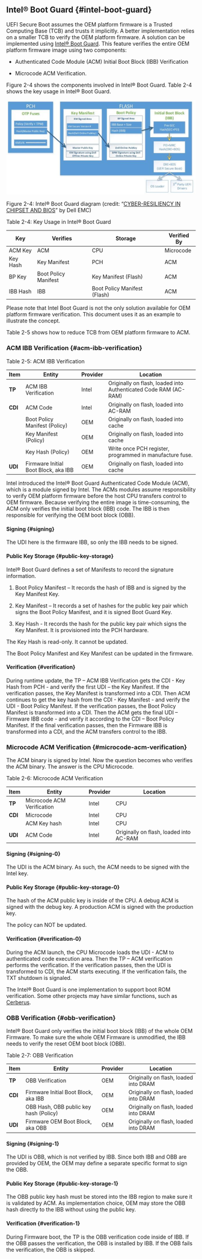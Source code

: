 <!--- @file
 intel-boot-guard.md for Understanding the UEFI Secure Boot Chain

  Copyright (c) 2019, Intel Corporation. All rights reserved.<BR>

  Redistribution and use in source (original document form) and 'compiled'
  forms (converted to PDF, epub, HTML and other formats) with or without
  modification, are permitted provided that the following conditions are met:

  1) Redistributions of source code (original document form) must retain the
     above copyright notice, this list of conditions and the following
     disclaimer as the first lines of this file unmodified.

  2) Redistributions in compiled form (transformed to other DTDs, converted to
     PDF, epub, HTML and other formats) must reproduce the above copyright
     notice, this list of conditions and the following disclaimer in the
     documentation and/or other materials provided with the distribution.

  THIS DOCUMENTATION IS PROVIDED BY TIANOCORE PROJECT "AS IS" AND ANY EXPRESS OR
  IMPLIED WARRANTIES, INCLUDING, BUT NOT LIMITED TO, THE IMPLIED WARRANTIES OF
  MERCHANTABILITY AND FITNESS FOR A PARTICULAR PURPOSE ARE DISCLAIMED. IN NO
  EVENT SHALL TIANOCORE PROJECT  BE LIABLE FOR ANY DIRECT, INDIRECT, INCIDENTAL,
  SPECIAL, EXEMPLARY, OR CONSEQUENTIAL DAMAGES (INCLUDING, BUT NOT LIMITED TO,
  PROCUREMENT OF SUBSTITUTE GOODS OR SERVICES; LOSS OF USE, DATA, OR PROFITS;
  OR BUSINESS INTERRUPTION) HOWEVER CAUSED AND ON ANY THEORY OF LIABILITY,
  WHETHER IN CONTRACT, STRICT LIABILITY, OR TORT (INCLUDING NEGLIGENCE OR
  OTHERWISE) ARISING IN ANY WAY OUT OF THE USE OF THIS DOCUMENTATION, EVEN IF
  ADVISED OF THE POSSIBILITY OF SUCH DAMAGE.

-->

## Intel® Boot Guard {#intel-boot-guard}

UEFI Secure Boot assumes the OEM platform firmware is a Trusted Computing Base (TCB) and trusts it implicitly. A better implementation relies on a smaller TCB to verify the OEM platform firmware. A solution can be implemented using [Intel® Boot Guard](https://downloads.dell.com/solutions/servers-solution-resources/Direct%20from%20Development%20-%20Cyber-Resiliency%20In%20Chipset%20and%20BIOS.pdf). This feature verifies the entire OEM platform firmware image using two components:

*   Authenticated Code Module (ACM) Initial Boot Block (IBB) Verification

*   Microcode ACM Verification.

Figure 2-4 shows the components involved in Intel® Boot Guard. Table 2-4 shows the key usage in Intel® Boot Guard.

![](media/image5.png)

Figure 2-4: Intel® Boot Guard diagram (credit: “[CYBER-RESILIENCY IN CHIPSET AND BIOS](https://downloads.dell.com/solutions/servers-solution-resources/Direct%20from%20Development%20-%20Cyber-Resiliency%20In%20Chipset%20and%20BIOS.pdf)” by Dell EMC)

Table 2-4: Key Usage in Intel® Boot Guard

| **Key** | **Verifies** | **Storage** | **Verified By** |
| --- | --- | --- | --- |
| ACM Key | ACM | CPU | Microcode |
| Key Hash | Key Manifest | PCH | ACM |
| BP Key | Boot Policy Manifest | Key Manifest (Flash) | ACM |
| IBB Hash | IBB | Boot Policy Manifest (Flash) | ACM |

Please note that Intel Boot Guard is not the only solution available for OEM platform firmware verification. This document uses it as an example to illustrate the concept.

Table 2-5 shows how to reduce TCB from OEM platform firmware to ACM.

### ACM IBB Verification {#acm-ibb-verification}

Table 2-5: ACM IBB Verification

| **Item** | **Entity** | **Provider** | **Location** |
| --- | --- | --- | --- |
| **TP** | ACM IBB Verification | Intel | Originally on flash, loaded into Authenticated Code RAM (AC-RAM) |
| **CDI** | ACM Code | Intel | Originally on flash, loaded into AC-RAM |
|  | Boot Policy Manifest (Policy) | OEM | Originally on flash, loaded into cache |
|  | Key Manifest (Policy) | OEM | Originally on flash, loaded into cache |
|  | Key Hash (Policy) | OEM | Write once PCH register, programmed in manufacture fuse. |
| **UDI** | Firmware Initial Boot Block, aka IBB | OEM | Originally on flash, loaded into cache |

Intel introduced the Intel® Boot Guard Authenticated Code Module (ACM), which is a module signed by Intel. The ACMs modules assume responsibility to verify OEM platform firmware before the host CPU transfers control to OEM firmware. Because verifying the entire image is time-consuming, the ACM only verifies the initial boot block (IBB) code. The IBB is then responsible for verifying the OEM boot block (OBB).

#### Signing {#signing}

The UDI here is the firmware IBB, so only the IBB needs to be signed.

#### Public Key Storage {#public-key-storage}

Intel® Boot Guard defines a set of Manifests to record the signature information.

1.  Boot Policy Manifest – It records the hash of IBB and is signed by the Key Manifest Key.

2.  Key Manifest – It records a set of hashes for the public key pair which signs the Boot Policy Manifest, and it is signed Boot Guard Key.

3.  Key Hash - It records the hash for the public key pair which signs the Key Manifest. It is provisioned into the PCH hardware.

The Key Hash is read-only. It cannot be updated.

The Boot Policy Manifest and Key Manifest can be updated in the firmware.

#### Verification {#verification}

During runtime update, the TP – ACM IBB Verification gets the CDI - Key Hash from PCH - and verify the first UDI – the Key Manifest. If the verification passes, the Key Manifest is transformed into a CDI. Then ACM continues to get the key hash from the CDI - Key Manifest - and verify the UDI - Boot Policy Manifest. If the verification passes, the Boot Policy Manifest is transformed into a CDI. Then the ACM gets the final UDI – Firmware IBB code - and verify it according to the CDI – Boot Policy Manifest. If the final verification passes, then the Firmware IBB is transformed into a CDI, and the ACM transfers control to the IBB.

### Microcode ACM Verification {#microcode-acm-verification}

The ACM binary is signed by Intel. Now the question becomes who verifies the ACM binary. The answer is the CPU Microcode.

Table 2-6: Microcode ACM Verification

| **Item** | **Entity** | **Provider** | **Location** |
| --- | --- | --- | --- |
| **TP** | Microcode ACM Verification | Intel | CPU |
| **CDI** | Microcode | Intel | CPU |
|  | ACM Key hash | Intel | CPU |
| **UDI** | ACM Code | Intel | Originally on flash, loaded into AC-RAM |

#### Signing {#signing-0}

The UDI is the ACM binary. As such, the ACM needs to be signed with the Intel key.

#### Public Key Storage {#public-key-storage-0}

The hash of the ACM public key is inside of the CPU. A debug ACM is signed with the debug key. A production ACM is signed with the production key.

The policy can NOT be updated.

#### Verification {#verification-0}

During the ACM launch, the CPU Microcode loads the UDI - ACM to authenticated code execution area. Then the TP – ACM verification performs the verification. If the verification passes, then the UDI is transformed to CDI, the ACM starts executing. If the verification fails, the TXT shutdown is signaled.

The Intel® Boot Guard is one implementation to support boot ROM verification. Some other projects may have similar functions, such as [Cerberus](https://github.com/opencomputeproject/Project_Olympus/blob/master/Project_Cerberus).

### OBB Verification {#obb-verification}

Intel® Boot Guard only verifies the initial boot block (IBB) of the whole OEM Firmware. To make sure the whole OEM Firmware is unmodified, the IBB needs to verify the reset OEM boot block (OBB).

Table 2-7: OBB Verification

| **Item** | **Entity** | **Provider** | **Location** |
| --- | --- | --- | --- |
| **TP** | OBB Verification | OEM | Originally on flash, loaded into DRAM |
| **CDI** | Firmware Initial Boot Block, aka IBB | OEM | Originally on flash, loaded into DRAM |
|  | OBB Hash, OBB public key hash (Policy) | OEM | Originally on flash, loaded into DRAM |
| **UDI** | Firmware OEM Boot Block, aka OBB | OEM | Originally on flash, loaded into DRAM |

#### Signing {#signing-1}

The UDI is OBB, which is not verified by IBB. Since both IBB and OBB are provided by OEM, the OEM may define a separate specific format to sign the OBB.

#### Public Key Storage {#public-key-storage-1}

The OBB public key hash must be stored into the IBB region to make sure it is validated by ACM. As implementation choice, OEM may store the OBB hash directly to the IBB without using the public key.

#### Verification {#verification-1}

During Firmware boot, the TP is the OBB verification code inside of IBB. If the OBB passes the verification, the OBB is installed by IBB. If the OBB fails the verification, the OBB is skipped.